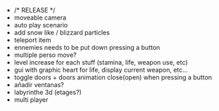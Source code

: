- /* RELEASE */
- moveable camera
- auto play scenario
- add snow like / blizzard particles
- teleport item
- ennemies needs to be put down pressing a button
- multiple perso move?
- level increase for each stuff (stamina, life, weapon use, etc)
- gui  with graphic heart for life, display current weapon, etc...
- toggle doors + doors animation close(open) when pressing a button
- añadir ventanas?
- labyrinthe 3d (etages?)
- multi player
